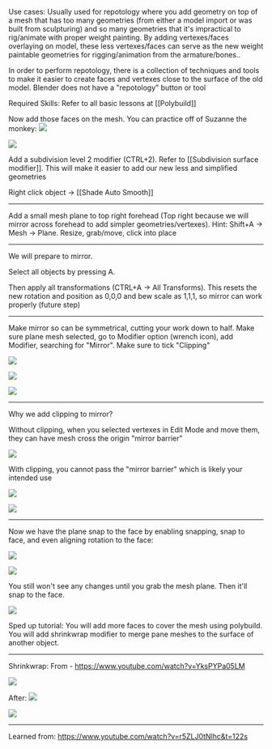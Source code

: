 
Use cases:
Usually used for repotology where you add geometry on top of a mesh that has too many geometries (from either a model import or was built from sculpturing) and so many geometries that it's impractical to rig/animate with proper weight painting. By adding vertexes/faces overlaying on model, these less vertexes/faces can serve as the new weight paintable geometries for rigging/animation from the armature/bones..

In order to perform repotology, there is a collection of techniques and tools to make it easier to create faces and vertexes close to the surface of the old model. Blender does not have a "repotology" button or tool


Required Skills: Refer to all basic lessons at [[Polybuild]]

Now add those faces on the mesh. You can practice off of Suzanne the monkey:
![](https://i.imgur.com/7R0hCLp.png)

![](https://i.imgur.com/h6P0X6z.png)

Add a subdivision level 2 modifier (CTRL+2). Refer to [[Subdivision surface modifier]]. This will make it easier to add our new less and simplified geometries

Right click object -> [[Shade Auto Smooth]]

---

Add a small mesh plane to top right forehead (Top right because we will mirror across forehead to add simpler geometries/vertexes). Hint: Shift+A -> Mesh -> Plane. Resize, grab/move, click into place

---

We will prepare to mirror.

Select all objects by pressing A.

Then apply all transformations (CTRL+A -> All Transforms). This resets the new rotation and position as 0,0,0 and bew scale as 1,1,1, so mirror can work properly (future step)

---


Make mirror so can be symmetrical, cutting your work down to half. Make sure plane mesh selected, go to Modifier option (wrench icon), add Modifier, searching for "Mirror". Make sure to tick "Clipping"


![](https://i.imgur.com/kAGHVwy.png)

![](https://i.imgur.com/vfCoSWX.png)

![](https://i.imgur.com/V39ZMG3.png)


---

Why we add clipping to mirror?


Without clipping, when you selected vertexes in Edit Mode and move them, they can have mesh cross the origin "mirror barrier"


![](https://i.imgur.com/fBu5Ad7.png)


With clipping, you cannot pass the "mirror barrier" which is likely your intended use

![](https://i.imgur.com/d1PMHBr.png)

![](https://i.imgur.com/1LGE8BF.png)


---

Now we have the plane snap to the face by enabling snapping, snap to face, and even aligning rotation to the face:

![](https://i.imgur.com/hkABKMV.png)

![](https://i.imgur.com/QPpUfzr.png)

You still won't see any changes until you grab the mesh plane. Then it'll snap to the face.

![](https://i.imgur.com/bzIV6Y7.png)


Sped up tutorial:
You will add more faces to cover the mesh using polybuild. You will add shrinkwrap modifier to merge pane meshes to the surface of another object.

---


Shrinkwrap:
From - https://www.youtube.com/watch?v=YksPYPa05LM

![](https://i.imgur.com/bYgH5L8.png)

After:
![](https://i.imgur.com/L5UjHnu.png)

![](https://i.imgur.com/R3TipVO.png)




---


Learned from:
https://www.youtube.com/watch?v=r5ZLJ0tNlhc&t=122s